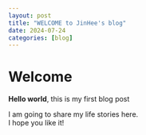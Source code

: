 ```yaml
---
layout: post
title: "WELCOME to JinHee's blog"
date: 2024-07-24
categories: [blog]
---
```


# Welcome

**Hello world**, this is my first blog post

I am going to share my life stories here.  
I hope you like it!
